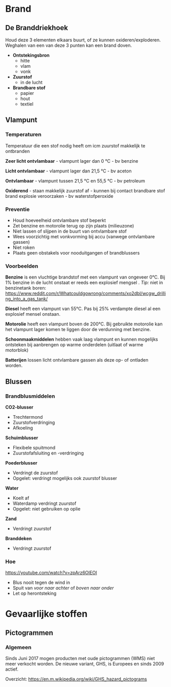 # Brand
## De Branddriekhoek
Houd deze 3 elementen elkaars buurt, of ze kunnen oxideren/exploderen.
Weghalen van een van deze 3 punten kan een brand doven.
- **Ontstekingsbron**
	- hitte
	- vlam
	- vonk
- **Zuurstof**
	- in de lucht
- **Brandbare stof**
	- papier
	- hout
	- textiel

## Vlampunt
### Temperaturen
Temperatuur die een stof nodig heeft om icm zuurstof makkelijk te ontbranden

**Zeer licht ontvlambaar** 
	- vlampunt lager dan 0 °C
	- bv benzine

**Licht ontvlambaar** 
	- vlampunt lager dan 21,5 °C
	- bv aceton

**Ontvlambaar** 
	- vlampunt tussen 21,5 °C en 55,5 °C
	- bv petroleum

**Oxiderend**
	- staan makkelijk zuurstof af
	- kunnen bij contact brandbare stof brand explosie veroorzaken
	- bv waterstofperoxide

### Preventie
- Houd hoeveelheid ontvlambare stof beperkt
- Zet benzine en motorolie terug op zijn plaats (milieuzone)
- Niet lassen of slijpen in de buurt van ontvlambare stof
- Wees voorzichtig met vonkvorming bij accu (vanwege ontvlambare gassen)
- Niet roken
- Plaats geen obstakels voor nooduitgangen of brandblussers

### Voorbeelden
**Benzine** is een vluchtige brandstof met een vlampunt van ongeveer 0°C. Bij 1% benzine in de lucht onstaat er reeds een explosief mengsel .
*Tip:* niet in benzinetank boren: https://www.reddit.com/r/Whatcouldgowrong/comments/xo2dbl/wcgw_drilling_into_a_gas_tank/

**Diesel** heeft een vlampunt van 55°C. Pas bij 25% verdampte diesel al een explosief mensel onstaan.

**Motorolie** heeft een vlampunt boven de 200°C. Bij gebruikte motorolie kan het vlampunt lager komen te liggen door de verdunning met benzine.

**Schoonmaakmiddelen** hebben vaak laag vlampunt en kunnen mogelijks ontsteken bij aanbrengen op warme onderdelen (uitlaat of warme motorblok)

**Batterijen** lossen licht ontvlambare gassen als deze op- of ontladen worden.
## Blussen
### Brandblusmiddelen
**CO2-blusser**
- Trechtermond
- Zuurstofverdringing
- Afkoeling

**Schuimblusser**
- Flexibele spuitmond
- Zuurstofafsluiting en -verdringing

**Poederblusser**
- Verdringt de zuurstof
- Opgelet: verdringt mogelijks ook zuurstof blusser

**Water**
- Koelt af
- Waterdamp verdringt zuurstof
- Opgelet: niet gebruiken op oplie

**Zand**
- Verdringt zuurstof

**Branddeken**
- Verdringt zuurstof

### Hoe
https://youtube.com/watch?v=zpArz6OlEOI

- Blus nooit tegen de wind in
- Spuit van _voor naar achter_ of *boven naar onder*
- Let op herontsteking

# Gevaarlijke stoffen
## Pictogrammen
### Algemeen
Sinds Juni 2017 mogen producten met oude pictogrammen (WMS) niet meer verkocht worden.
De nieuwe variant, GHS, is Europees en sinds 2009 actief.

Overzicht: https://en.m.wikipedia.org/wiki/GHS_hazard_pictograms
